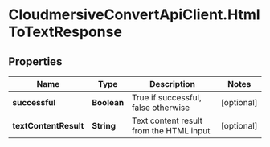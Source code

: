 # CloudmersiveConvertApiClient.HtmlToTextResponse

## Properties
Name | Type | Description | Notes
------------ | ------------- | ------------- | -------------
**successful** | **Boolean** | True if successful, false otherwise | [optional] 
**textContentResult** | **String** | Text content result from the HTML input | [optional] 


